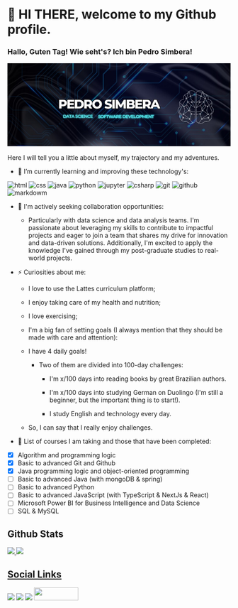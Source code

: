 # 👋 HI THERE, welcome to my Github profile.

### Hallo, Guten Tag! Wie seht's? Ich bin Pedro Simbera!
<!-- IMG -->
![Meu nome em uma imagem](img/psimg.jpeg)
 


<!-- Learning and improving -->
Here I will tell you a little about myself, my trajectory and my adventures.

- 🌱 I’m currently learning and improving these technology's:




<!-- Skills -->
<div>
<img src="https://cdn.jsdelivr.net/gh/devicons/devicon/icons/html5/html5-plain-wordmark.svg" alt="html" height="35px" width="35px" />   
<img src="https://cdn.jsdelivr.net/gh/devicons/devicon/icons/css3/css3-original-wordmark.svg" alt="css" height="35px" width="35px" />   
<img src="https://cdn.jsdelivr.net/gh/devicons/devicon/icons/java/java-original-wordmark.svg" alt="java" height="35px" width="35px" />  
<img src="https://cdn.jsdelivr.net/gh/devicons/devicon/icons/python/python-original-wordmark.svg" alt="python" height="35px" width="35px" />    
<img src="https://cdn.jsdelivr.net/gh/devicons/devicon/icons/jupyter/jupyter-original-wordmark.svg" alt="jupyter"  height="35px" width="35px" />    
<img src="https://cdn.jsdelivr.net/gh/devicons/devicon/icons/csharp/csharp-original.svg" alt="csharp" height="35px" width="35px" /> 
<img src="https://cdn.jsdelivr.net/gh/devicons/devicon/icons/git/git-original-wordmark.svg" alt="git" height="35px" width="35px" />
<img src="https://cdn.jsdelivr.net/gh/devicons/devicon/icons/github/github-original-wordmark.svg" alt="github" height="35px" width="35px" />  
<img src="https://cdn.jsdelivr.net/gh/devicons/devicon/icons/markdown/markdown-original.svg" alt="markdowm" height="35px" width="35px"/
<img src="https://cdn.jsdelivr.net/gh/devicons/devicon/icons/vscode/vscode-original-wordmark.svg" alt="vscode" height="35px" width="35px" /> 
<div>

<!-- about me -->
- 👯 I'm actively seeking collaboration opportunities:

  -  Particularly with data science and data analysis teams. I'm passionate about leveraging my skills to contribute to impactful projects and eager to join a team that shares my drive for innovation and data-driven solutions. Additionally, I'm excited to apply the knowledge I've gained through my post-graduate studies to real-world projects.


- ⚡ Curiosities about me:
   - I love to use the Lattes curriculum platform; 
 
   - I enjoy taking care of my health and nutrition;
 
   - I love exercising;

   - I'm a big fan of setting goals (I always mention that they should be made with care and attention):

    - I have 4 daily goals!
 
      - Two of them are divided into 100-day challenges:
 
        - I'm x/100 days into reading books by great Brazilian authors.
  
        - I'm x/100 days into studying German on Duolingo (I'm still a beginner, but the important thing is to start!).
  
        - I study English and technology every day. 

  - So, I can say that I really enjoy challenges.

- 🔭 List of courses I am taking and those that have been completed:
- [x] Algorithm and programming logic 
- [x] Basic to advanced Git and Github 
- [x] Java programming logic and object-oriented programming
- [ ] Basic to advanced Java (with mongoDB & spring)
- [ ] Basic to advanced Python
- [ ] Basic to advanced JavaScript (with TypeScript & NextJs & React)
- [ ] Microsoft Power BI for Business Intelligence and Data Science
- [ ] SQL & MySQL
 
 <!-- Status -->
 ## Github Stats
<div>
<a href="[https://github](https://github.com/PedroSimbera)">
<img height="180em" src="https://github-readme-stats.vercel.app/api/top-langs/?username=PedroSimbera&layout=compact&langs_count=16&theme=dark"/>
<img height="180em" src="https://github-readme-stats.vercel.app/api?username=PedroSimbera&show_icons=true&theme=dark&include_all_commits=true&count_private=true"/>
</div>
 
 <!-- Social links -->
 ## Social Links
<div>
<a href="https://www.instagram.com/pedrosimbera/" target="_blank"><img src="https://img.shields.io/badge/-Instagram-%23E4405F?style=for-the-badge&logo=instagram&logoColor=white" target="_blank"></a> 
<a href = "pedrosimbera@hotmail.com" target="_blank"><img src="https://img.shields.io/badge/Gmail-D14836?style=for-the-badge&logo=gmail&logoColor=white" target="_blank"></a> 
<a href="https://www.linkedin.com/in/pedro-simbera-b90040170/" target="_blank"><img src="https://img.shields.io/badge/-LinkedIn-%230077B5?style=for-the-badge&logo=linkedin&logoColor=white" target="_blank"></a>   
<a href="http://lattes.cnpq.br/0039169774814014" target="_blank"><img src="https://img.shields.io/badge/-Lattes-yellow" target="_blank" width="100px" height="29px"></a>
</div>
